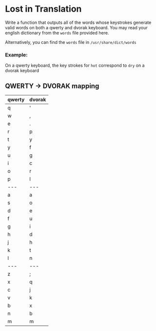 # Lost in Translation

Write a function that outputs all of the words whose keystrokes generate valid words on
both a qwerty and dvorak keyboard. You may read your english dictionary from the `words` file
provided here.

Alternatively, you can find the `words` file in `/usr/share/dict/words`

### Example:

On a qwerty keyboard, the key strokes for `hot` correspond to `dry` on a dvorak keyboard

## QWERTY -> DVORAK mapping

|qwerty|dvorak|
|---|---|
|q|'|
|w|,|
|e|.|
|r|p|
|t|y|
|y|f|
|u|g|
|i|c|
|o|r|
|p|l|
|---|---|
|a|a|
|s|o|
|d|e|
|f|u|
|g|i|
|h|d|
|j|h|
|k|t|
|l|n|
|---|---|
|z|;|
|x|q|
|c|j|
|v|k|
|b|x|
|n|b|
|m|m|
